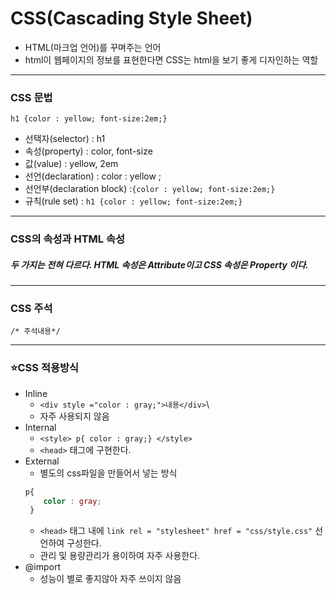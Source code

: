 # CSS(Cascading Style Sheet)
- HTML(마크업 언어)를 꾸며주는 언어
- html이 웹페이지의 정보를 표현한다면 CSS는 html을 보기 좋게 디자인하는 역할
***
### CSS 문법
```h1 {color : yellow; font-size:2em;}```
- 선택자(selector) : h1
- 속성(property) : color, font-size
- 값(value) : yellow, 2em
- 선언(declaration) : color : yellow ;
- 선언부(declaration block) :```{color : yellow; font-size:2em;}```
- 규칙(rule set) : ```h1 {color : yellow; font-size:2em;}```
***
### CSS의 속성과 HTML 속성
##### 두 가지는 전혀 다르다. HTML 속성은 Attribute이고 CSS 속성은 Property 이다.
***
### CSS 주석
```/* 주석내용*/```
***
### ⭐CSS 적용방식
- Inline
  - ```<div style ="color : gray;">내용</div>```\
  - 자주 사용되지 않음
- Internal
  - ```<style> p{ color : gray;} </style>```
  - ```<head>``` 태그에 구현한다.
- External
  - 별도의 css파일을 만들어서 넣는 방식
  ```css
  p{
      color : gray;
   }
    ```
    - ```<head>``` 태그 내에 ```link rel = "stylesheet" href = "css/style.css"``` 선언하여 구성한다.
    - 관리 및 용량관리가 용이하여 자주 사용한다.
- @import
    - 성능이 별로 좋지않아 자주 쓰이지 않음